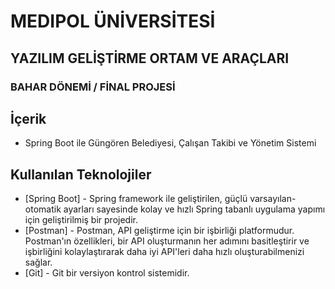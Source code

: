 # MEDIPOL ÜNİVERSİTESİ
## YAZILIM GELİŞTİRME ORTAM VE ARAÇLARI
### BAHAR DÖNEMİ / FİNAL PROJESİ

## İçerik
- Spring Boot ile Güngören Belediyesi, Çalışan Takibi ve Yönetim Sistemi

## Kullanılan Teknolojiler

- [Spring Boot] - Spring framework ile geliştirilen, güçlü varsayılan-otomatik ayarları sayesinde kolay ve hızlı Spring tabanlı uygulama yapımı için geliştirilmiş bir projedir.
- [Postman] - Postman, API geliştirme için bir işbirliği platformudur. Postman'ın özellikleri, bir API oluşturmanın her adımını basitleştirir ve işbirliğini kolaylaştırarak daha iyi API'leri daha hızlı oluşturabilmenizi sağlar.
- [Git] - Git bir versiyon kontrol sistemidir.